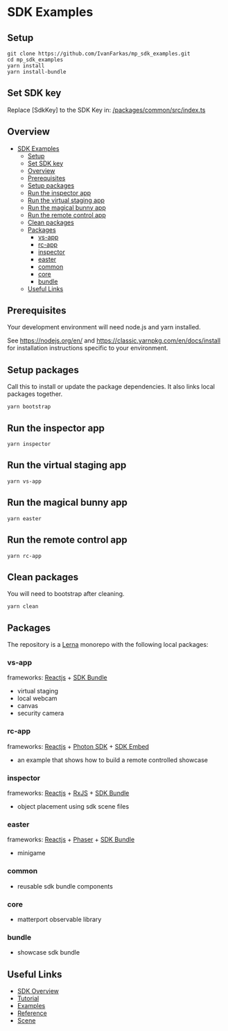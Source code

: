 # SDK Examples

## Setup
```shell
git clone https://github.com/IvanFarkas/mp_sdk_examples.git
cd mp_sdk_examples
yarn install
yarn install-bundle
```

## Set SDK key
Replace [SdkKey] to the SDK Key in: [/packages/common/src/index.ts](https://github.com/IvanFarkas/mp_sdk_examples/blob/main/packages/common/src/index.ts)

## Overview
- [SDK Examples](#sdk-examples)
  - [Setup](#setup)
  - [Set SDK key](#set-sdk-key)
  - [Overview](#overview)
  - [Prerequisites](#prerequisites)
  - [Setup packages](#setup-packages)
  - [Run the inspector app](#run-the-inspector-app)
  - [Run the virtual staging app](#run-the-virtual-staging-app)
  - [Run the magical bunny app](#run-the-magical-bunny-app)
  - [Run the remote control app](#run-the-remote-control-app)
  - [Clean packages](#clean-packages)
  - [Packages](#packages)
    - [vs-app](#vs-app)
    - [rc-app](#rc-app)
    - [inspector](#inspector)
    - [easter](#easter)
    - [common](#common)
    - [core](#core)
    - [bundle](#bundle)
  - [Useful Links](#useful-links)

## Prerequisites
Your development environment will need node.js and yarn installed.

See <https://nodejs.org/en/> and <https://classic.yarnpkg.com/en/docs/install> for installation instructions specific to your environment.

## Setup packages
Call this to install or update the package dependencies. It also links local packages together.
```shell
yarn bootstrap
```

## Run the inspector app
```shell
yarn inspector
```

## Run the virtual staging app
```shell
yarn vs-app
```

## Run the magical bunny app
```shell
yarn easter
```

## Run the remote control app
```shell
yarn rc-app
```

## Clean packages
You will need to bootstrap after cleaning.
```shell
yarn clean
```

## Packages
The repository is a [Lerna](https://lerna.js.org/) monorepo with the following local packages:

### vs-app
frameworks: [Reactjs](https://reactjs.org/) + [SDK Bundle](https://matterport.github.io/showcase-sdk/sdkbundle_home.html)
- virtual staging
- local webcam
- canvas
- security camera

### rc-app
frameworks: [Reactjs](https://reactjs.org/) + [Photon SDK](https://www.photonengine.com/sdks#sdkrealtimejavascript) + [SDK Embed](https://matterport.github.io/showcase-sdk/sdk_home.html)
- an example that shows how to build a remote controlled showcase

### inspector
frameworks: [Reactjs](https://reactjs.org/) + [RxJS](https://rxjs.dev/) + [SDK Bundle](https://matterport.github.io/showcase-sdk/sdkbundle_home.html)
- object placement using sdk scene files

### easter
frameworks: [Reactjs](https://reactjs.org/) + [Phaser](https://phaser.io/) + [SDK Bundle](https://matterport.github.io/showcase-sdk/sdkbundle_home.html)
  - minigame

### common
- reusable sdk bundle components

### core
- matterport observable library

### bundle
- showcase sdk bundle

## Useful Links

- [SDK Overview](https://matterport.github.io/showcase-sdk/sdkbundle_home.html)
- [Tutorial](https://matterport.github.io/showcase-sdk/sdkbundle_tutorials_setup.html)
- [Examples](https://matterport.github.io/showcase-sdk/sdkbundle_examples_summary.html)
- [Reference](https://matterport.github.io/showcase-sdk/docs/sdkbundle/reference/current/index.html)
- [Scene](https://matterport.github.io/showcase-sdk/docs/sdkbundle/reference/current/modules/scene.html)
